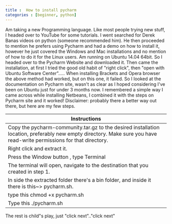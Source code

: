 ```yaml
---
title :  How to install pycharm
categories : [beginner, python]
---
```

Am taking a new Programming language.
Like most people trying new stuff, I headed over to YouTube for some tutorials.
I went searched for Derek Banas videos on python (someone recommended him). He then proceeded to mention he prefers using Pycharm and had a demo
on how to install it, however he just covered the Windows and Mac installations and no mention of how to do it for the Linux users.
Am running on Ubuntu 14.04 64bit. So I headed over to the Pycharm Website and downloaded it.
Then came the installation, at first I tried the good old habit of "right click", then "open with Ubuntu Software Center".....
When installing Brackets and Opera browser the above method had worked, but on this one, it failed. So I looked at the documentation on Pycharm site, wasn't as clear as I hoped considering I've been on Ubuntu just for under 3 months now.
I remembered a simple way I came across while installing Netbeans, I combined it with the steps on Pycharm site and it worked!
Disclaimer: probably there a better way out there, but here are my few steps.


| Instructions |
| ------------- |
| Copy the pycharm-community.tar.gz to the desired installation location, preferably new empty directory. Make sure you have read-write permissions for that directory. |
| Right click and extract it. | 
| Press the Window button , type  Terminal |
| The terminal will open, navigate to the destination that you created in step 1. |
| In side the extracted folder there's a bin folder, and inside it there is this~> pycharm.sh. |
| type this chmod +x pycharm.sh |
| Type this ./pycharm.sh |


The rest is child"s play, just "click next".."click next"

